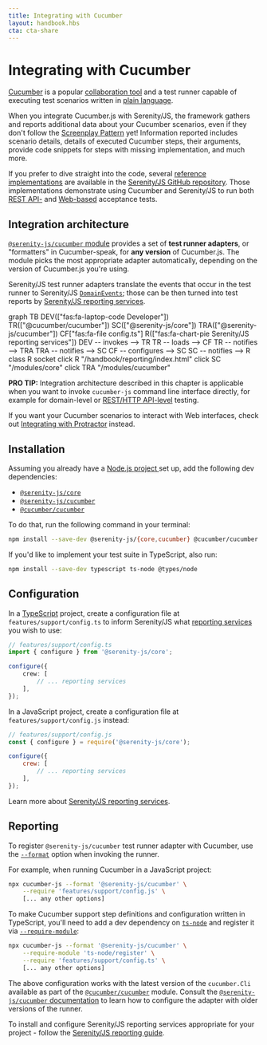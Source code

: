 ```yaml
---
title: Integrating with Cucumber
layout: handbook.hbs
cta: cta-share
---
```

# Integrating with Cucumber

[Cucumber](https://github.com/cucumber/cucumber-js) is a popular [collaboration tool](https://cucumber.io/blog/collaboration/the-worlds-most-misunderstood-collaboration-tool/) and a test runner capable of executing test scenarios written in [plain language](https://cucumber.io/docs/guides/overview/).

When you integrate Cucumber.js with Serenity/JS, the framework gathers and reports additional data about your Cucumber scenarios, even if they don't follow the [Screenplay Pattern](/handbook/thinking-in-serenity-js/screenplay-pattern.html) yet! Information reported includes scenario details, details of executed Cucumber steps, their arguments, provide code snippets for steps with missing implementation, and much more.

If you prefer to dive straight into the code, several [reference implementations](https://github.com/serenity-js/serenity-js/tree/master/examples) are available in the [Serenity/JS GitHub repository](https://github.com/serenity-js/serenity-js).
Those implementations demonstrate using Cucumber and Serenity/JS to run both [REST API-](https://github.com/serenity-js/serenity-js/tree/master/examples/cucumber-rest-api-level-testing) and [Web-based](https://github.com/serenity-js/serenity-js/tree/master/examples/protractor-cucumber) acceptance tests.

## Integration architecture

[`@serenity-js/cucumber` module](/modules/cucumber) provides a set of **test runner adapters**, or "formatters" in Cucumber-speak, for **any version** of Cucumber.js. The module picks the most appropriate adapter automatically, depending on the version of Cucumber.js you're using.

Serenity/JS test runner adapters translate the events that occur in the test runner to Serenity/JS [`DomainEvents`](/modules/core/identifiers.html#events); those can be then turned into test reports by [Serenity/JS reporting services](/handbook/reporting/index.html).

<div class="mermaid">
graph TB
    DEV(["fas:fa-laptop-code Developer"])
    TR(["@cucumber/cucumber"])
    SC(["@serenity-js/core"])
    TRA(["@serenity-js/cucumber"])
    CF["fas:fa-file config.ts"]
    R(["fas:fa-chart-pie Serenity/JS reporting services"])
    DEV -- invokes --> TR
    TR -- loads --> CF
    TR -- notifies --> TRA
    TRA -- notifies --> SC
    CF -- configures --> SC
    SC -- notifies --> R
    class R socket
    click R "/handbook/reporting/index.html"
    click SC "/modules/core"
    click TRA "/modules/cucumber"
</div>

<div class="pro-tip">
    <div class="icon"><i class="fas fa-lightbulb"></i></div>
    <div class="text"><p><strong>PRO TIP:</strong>
        Integration architecture described in this chapter is applicable when you want to invoke <code>cucumber-js</code> command line interface directly, for example for domain-level or <a href="/modules/rest">REST/HTTP API-level</a> testing. 
    </p>
    <p>If you want your Cucumber scenarios to interact with Web interfaces, check out <a href="/handbook/integration/serenityjs-and-protractor.html">Integrating with Protractor</a> instead.
    </p></div>
</div>

## Installation

Assuming you already have a [Node.js project ](/handbook/integration/runtime-dependencies.html#a-node-js-project) set up, add the following dev dependencies:
- [`@serenity-js/core`](/modules/core)
- [`@serenity-js/cucumber`](/modules/cucumber)
- [`@cucumber/cucumber`](https://www.npmjs.com/package/@cucumber/cucumber)

To do that, run the following command in your terminal:
```bash
npm install --save-dev @serenity-js/{core,cucumber} @cucumber/cucumber
```

If you'd like to implement your test suite in TypeScript, also run:
```bash
npm install --save-dev typescript ts-node @types/node
```

## Configuration

In a [TypeScript](https://www.typescriptlang.org/) project, create a configuration file at `features/support/config.ts` to inform Serenity/JS what [reporting services](/handbook/reporting/) you wish to use:

```typescript
// features/support/config.ts
import { configure } from '@serenity-js/core';

configure({
    crew: [
        // ... reporting services
    ],
});
```

In a JavaScript project, create a configuration file at `features/support/config.js` instead:

```javascript
// features/support/config.js
const { configure } = require('@serenity-js/core');

configure({
    crew: [
        // ... reporting services
    ],
});
```

Learn more about [Serenity/JS reporting services](/handbook/reporting/).

## Reporting

To register `@serenity-js/cucumber` test runner adapter with Cucumber, use the [`--format`](https://github.com/cucumber/cucumber-js/blob/master/docs/cli.md#formats) option when invoking the runner.

For example, when running Cucumber in a JavaScript project:

```bash
npx cucumber-js --format '@serenity-js/cucumber' \
    --require 'features/support/config.js' \
    [... any other options]
```

To make Cucumber support step definitions and configuration written in TypeScript, you'll need to add a dev dependency on [`ts-node`](https://www.npmjs.com/package/ts-node) and register it via [`--require-module`](https://github.com/cucumber/cucumber-js/blob/master/features/require_module.feature):

```bash
npx cucumber-js --format '@serenity-js/cucumber' \
    --require-module 'ts-node/register' \
    --require 'features/support/config.ts' \ 
    [... any other options]
```

The above configuration works with the latest version of the `cucumber.Cli` available as part of the [`@cucumber/cucumber`](https://www.npmjs.com/package/@cucumber/cucumber) module. Consult the [`@serenity-js/cucumber` documentation](/modules/cucumber) to learn how to configure the adapter with older versions of the runner.

To install and configure Serenity/JS reporting services appropriate for your project - follow the [Serenity/JS reporting guide](/handbook/reporting/).
